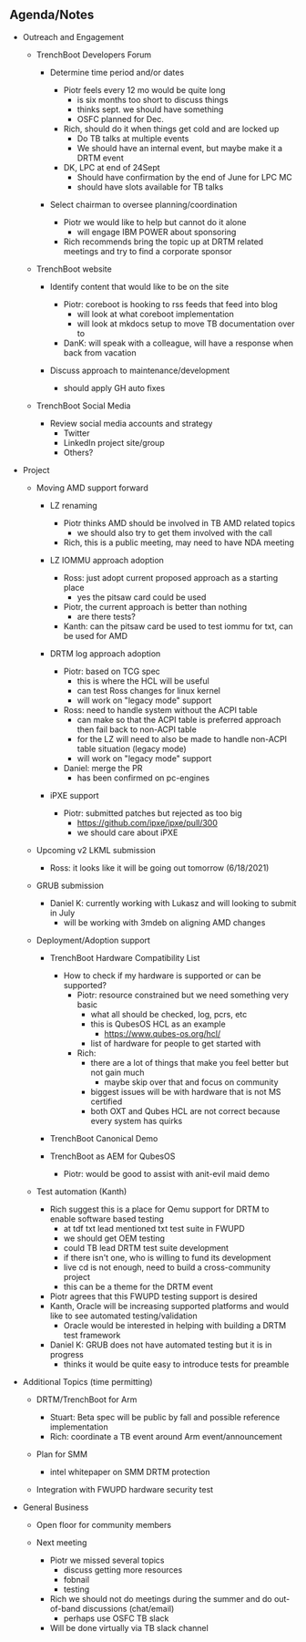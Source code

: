 
## Agenda/Notes

* Outreach and Engagement
    * TrenchBoot Developers Forum
        * Determine time period and/or dates
            - Piotr feels every 12 mo would be quite long
                - is six months too short to discuss things
                - thinks sept. we should have something
                - OSFC planned for Dec.
            - Rich, should do it when things get cold and are locked up
                - Do TB talks at multiple events
                - We should have an internal event, but maybe make it a DRTM event
            - DK, LPC at end of 24Sept
                - Should have confirmation by the end of June for LPC MC
                - should have slots available for TB talks
            
        * Select chairman to oversee planning/coordination
            - Piotr we would like to help but cannot do it alone
                - will engage IBM POWER about sponsoring
            - Rich recommends bring the topic up at DRTM related meetings and try to find a corporate sponsor

    * TrenchBoot website
        * Identify content that would like to be on the site
            - Piotr: coreboot is hooking to rss feeds that feed into blog
                - will look at what coreboot implementation
                - will look at mkdocs setup to move TB documentation over to
            - DanK: will speak with a colleague, will have a response when back from vacation

        * Discuss approach to maintenance/development
            - should apply GH auto fixes

    * TrenchBoot Social Media
        * Review social media accounts and strategy
            * Twitter
            * LinkedIn project site/group
            * Others?

* Project
    * Moving AMD support forward
        * LZ renaming
            - Piotr thinks AMD should be involved in TB AMD related topics
                - we should also try to get them involved with the call
            - Rich, this is a public meeting, may need to have NDA meeting
        
        * LZ IOMMU approach adoption
            - Ross: just adopt current proposed approach as a starting place
                - yes the pitsaw card could be used
            - Piotr, the current approach is better than nothing
                - are there tests?
            - Kanth: can the pitsaw card be used to test iommu for txt, can be used for AMD
            
        * DRTM log approach adoption
            - Piotr: based on TCG spec
                - this is where the HCL will be useful
                - can test Ross changes for linux kernel
                - will work on "legacy mode" support
            - Ross: need to handle system without the ACPI table
                - can make so that the ACPI table is preferred approach then fail back to non-ACPI table
                - for the LZ will need to also be made to handle non-ACPI table situation (legacy mode)
                - will work on "legacy mode" support
            - Daniel: merge the PR
                - has been confirmed on pc-engines

        * iPXE support
            - Piotr: submitted patches but rejected as too big
                - https://github.com/ipxe/ipxe/pull/300
                - we should care about iPXE

    * Upcoming v2 LKML submission
        - Ross: it looks like it will be going out tomorrow (6/18/2021)

    * GRUB submission
        - Daniel K: currently working with Lukasz and will looking to submit in July
            - will be working with 3mdeb on aligning AMD changes
    
    * Deployment/Adoption support
        * TrenchBoot Hardware Compatibility List
            * How to check if my hardware is supported or can be supported?
                - Piotr: resource constrained but we need something very basic
                    - what all should be checked, log, pcrs, etc
                    - this is QubesOS HCL as an example
                        - https://www.qubes-os.org/hcl/
                    - list of hardware for people to get started with
                - Rich:
                    - there are a lot of things that make you feel better but not gain much
                        - maybe skip over that and focus on community
                    - biggest issues will be with hardware that is not MS certified
                    - both OXT and Qubes HCL are not correct because every system has quirks
            
        * TrenchBoot Canonical Demo
        
        * TrenchBoot as AEM for QubesOS
            - Piotr: would be good to assist with anit-evil maid demo

    * Test automation (Kanth)
        - Rich suggest this is a place for Qemu support for DRTM to enable software based testing
            - at tdf txt lead mentioned txt test suite in FWUPD
            - we should get OEM testing
            - could TB lead DRTM test suite development
            - if there isn't one, who is willing to fund its development
            - live cd is not enough, need to build a cross-community project
            - this can be a theme for the DRTM event
        - Piotr agrees that this FWUPD testing support is desired
        - Kanth, Oracle will be increasing supported platforms and would like to see automated testing/validation
            - Oracle would be interested in helping with building a DRTM test framework
        - Daniel K: GRUB does not have automated testing but it is in progress
            - thinks it would be quite easy to introduce tests for preamble 

* Additional Topics (time permitting)
   * DRTM/TrenchBoot for Arm
        - Stuart: Beta spec will be public by fall and possible reference implementation
        - Rich: coordinate a TB event around Arm event/announcement 
        
   * Plan for SMM
        - intel whitepaper on SMM DRTM protection
        
   * Integration with FWUPD hardware security test

* General Business
    * Open floor for community members
    
    * Next meeting
        - Piotr we missed several topics
            - discuss getting more resources
            - fobnail
            - testing
        - Rich we should not do meetings during the summer and do out-of-band discussions (chat/email)
            - perhaps use OSFC TB slack
        - Will be done virtually via TB slack channel

